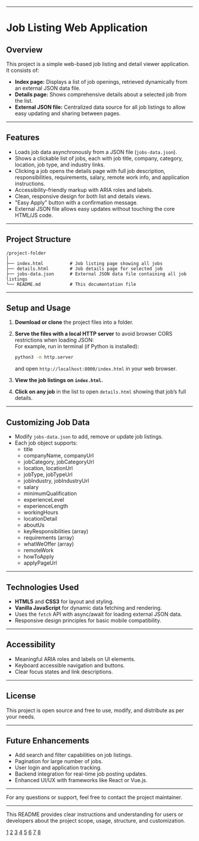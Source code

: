 ***

# Job Listing Web Application

## Overview

This project is a simple web-based job listing and detail viewer application. It consists of:

- **Index page:** Displays a list of job openings, retrieved dynamically from an external JSON data file.
- **Details page:** Shows comprehensive details about a selected job from the list.
- **External JSON file:** Centralized data source for all job listings to allow easy updating and sharing between pages.

***

## Features

- Loads job data asynchronously from a JSON file (`jobs-data.json`).
- Shows a clickable list of jobs, each with job title, company, category, location, job type, and industry links.
- Clicking a job opens the details page with full job description, responsibilities, requirements, salary, remote work info, and application instructions.
- Accessibility-friendly markup with ARIA roles and labels.
- Clean, responsive design for both list and details views.
- "Easy Apply" button with a confirmation message.
- External JSON file allows easy updates without touching the core HTML/JS code.

***

## Project Structure

```
/project-folder
│
├── index.html          # Job listing page showing all jobs
├── details.html        # Job details page for selected job
├── jobs-data.json      # External JSON data file containing all job listings
└── README.md           # This documentation file
```

***

## Setup and Usage

1. **Download or clone** the project files into a folder.

2. **Serve the files with a local HTTP server** to avoid browser CORS restrictions when loading JSON:  
   For example, run in terminal (if Python is installed):  
   ```bash
   python3 -m http.server
   ```
   and open `http://localhost:8000/index.html` in your web browser.

3. **View the job listings on `index.html`.**

4. **Click on any job** in the list to open `details.html` showing that job’s full details.

***

## Customizing Job Data

- Modify `jobs-data.json` to add, remove or update job listings.
- Each job object supports:
  - title
  - companyName, companyUrl
  - jobCategory, jobCategoryUrl
  - location, locationUrl
  - jobType, jobTypeUrl
  - jobIndustry, jobIndustryUrl
  - salary
  - minimumQualification
  - experienceLevel
  - experienceLength
  - workingHours
  - locationDetail
  - aboutUs
  - keyResponsibilities (array)
  - requirements (array)
  - whatWeOffer (array)
  - remoteWork
  - howToApply
  - applyPageUrl

***

## Technologies Used

- **HTML5** and **CSS3** for layout and styling.
- **Vanilla JavaScript** for dynamic data fetching and rendering.
- Uses the `fetch` API with async/await for loading external JSON data.
- Responsive design principles for basic mobile compatibility.

***

## Accessibility

- Meaningful ARIA roles and labels on UI elements.
- Keyboard accessible navigation and buttons.
- Clear focus states and link descriptions.

***

## License

This project is open source and free to use, modify, and distribute as per your needs.

***

## Future Enhancements

- Add search and filter capabilities on job listings.
- Pagination for large number of jobs.
- User login and application tracking.
- Backend integration for real-time job posting updates.
- Enhanced UI/UX with frameworks like React or Vue.js.

***

For any questions or support, feel free to contact the project maintainer.

***

This README provides clear instructions and understanding for users or developers about the project scope, usage, structure, and customization.

[1](https://www.notion.com/templates/collections/top-10-job-listings-templates-in-notion)
[2](https://www.jotform.com/form-templates/job-application)
[3](https://www.knack.com/templates/job-listings/)
[4](https://documentero.com/templates/personal-lifestyle/document/job-application-tracker/)
[5](https://themewagon.com/themes/job-board-free-corporate-website-template-joblisting/)
[6](https://jboard.io/blog/job-board-templates)
[7](https://webflow.com/templates/category/hr-and-hiring-websites)
[8](https://graygrids.com/templates/tag/job-portal)
